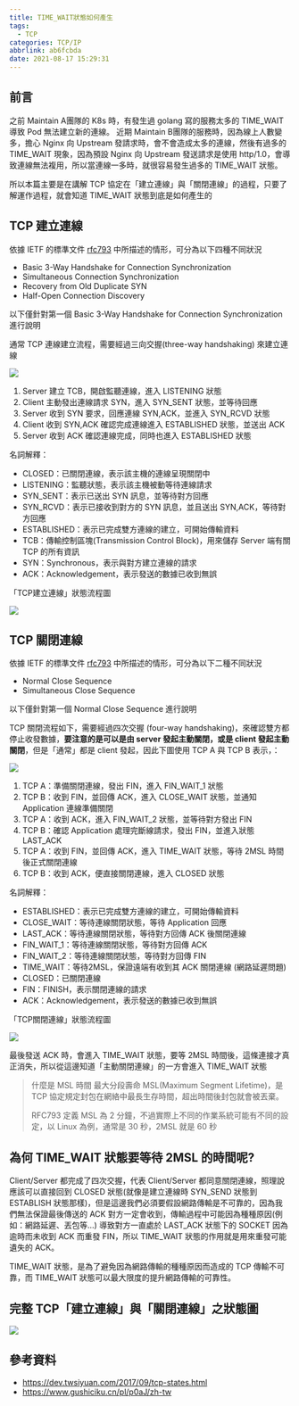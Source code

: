 ```yaml
---
title: TIME_WAIT狀態如何產生
tags:
  - TCP
categories: TCP/IP
abbrlink: ab6fcbda
date: 2021-08-17 15:29:31
---
```



## 前言

之前 Maintain A團隊的 K8s 時，有發生過 golang 寫的服務太多的 TIME_WAIT 導致 Pod 無法建立新的連線。 近期 Maintain B團隊的服務時，因為線上人數變多，擔心 Nginx 向 Upstream 發請求時，會不會造成太多的連線，然後有過多的 TIME_WAIT 現象，因為預設 Nginx 向 Upstream 發送請求是使用 http/1.0，會導致連線無法複用，所以當連線一多時，就很容易發生過多的 TIME_WAIT 狀態。

所以本篇主要是在講解 TCP 協定在「建立連線」與「關閉連線」的過程，只要了解運作過程，就會知道 TIME_WAIT 狀態到底是如何產生的

<!--more-->

## TCP 建立連線

依據 IETF 的標準文件 [rfc793](http://www.rfc-editor.org/rfc/rfc793.txt) 中所描述的情形，可分為以下四種不同狀況

- Basic 3-Way Handshake for Connection Synchronization
- Simultaneous Connection Synchronization
- Recovery from Old Duplicate SYN
- Half-Open Connection Discovery

以下僅針對第一個 Basic 3-Way Handshake for Connection Synchronization 進行說明

通常 TCP 連線建立流程，需要經過三向交握(three-way handshaking) 來建立連線

![](tcp-ip-time-wait/mk-20240119120657.png)

1. Server 建立 TCB，開啟監聽連線，進入 LISTENING 狀態
2. Client 主動發出連線請求 SYN，進入 SYN_SENT 狀態，並等待回應
3. Server 收到 SYN 要求，回應連線 SYN,ACK，並進入 SYN_RCVD 狀態
4. Client 收到 SYN,ACK 確認完成連線進入 ESTABLISHED 狀態，並送出 ACK
5. Server 收到 ACK 確認連線完成，同時也進入 ESTABLISHED 狀態

名詞解釋：
- CLOSED：已關閉連線，表示該主機的連線呈現關閉中
- LISTENING：監聽狀態，表示該主機被動等待連線請求
- SYN_SENT：表示已送出 SYN 訊息，並等待對方回應
- SYN_RCVD：表示已接收到對方的 SYN 訊息，並且送出 SYN,ACK，等待對方回應
- ESTABLISHED：表示已完成雙方連線的建立，可開始傳輸資料
- TCB：傳輸控制區塊(Transmission Control Block)，用來儲存 Server 端有關 TCP 的所有資訊
- SYN：Synchronous，表示與對方建立連線的請求
- ACK：Acknowledgement，表示發送的數據已收到無誤

「TCP建立連線」狀態流程圖

![](tcp-ip-time-wait/mk-20240119120730.png)

## TCP 關閉連線

依據 IETF 的標準文件 [rfc793](http://www.rfc-editor.org/rfc/rfc793.txt) 中所描述的情形，可分為以下二種不同狀況

- Normal Close Sequence
- Simultaneous Close Sequence

以下僅針對第一個 Normal Close Sequence 進行說明

TCP 關閉流程如下，需要經過四次交握 (four-way handshaking)，來確認雙方都停止收發數據，**要注意的是可以是由 server 發起主動關閉，或是 client 發起主動關閉**，但是「通常」都是 client 發起，因此下圖使用 TCP A 與 TCP B 表示，：

![](tcp-ip-time-wait/mk-20240119120822.png)

1. TCP A：準備關閉連線，發出 FIN，進入 FIN_WAIT_1 狀態
2. TCP B：收到 FIN，並回傳 ACK，進入 CLOSE_WAIT 狀態，並通知 Application 連線準備關閉
3. TCP A：收到 ACK，進入 FIN_WAIT_2 狀態，並等待對方發出 FIN
4. TCP B：確認 Application 處理完斷線請求，發出 FIN，並進入狀態 LAST_ACK
5. TCP A：收到 FIN，並回傳 ACK，進入 TIME_WAIT 狀態，等待 2MSL 時間後正式關閉連線
6. TCP B：收到 ACK，便直接關閉連線，進入 CLOSED 狀態

名詞解釋：
- ESTABLISHED：表示已完成雙方連線的建立，可開始傳輸資料
- CLOSE_WAIT：等待連線關閉狀態，等待 Application 回應
- LAST_ACK：等待連線關閉狀態，等待對方回傳 ACK 後關閉連線
- FIN_WAIT_1：等待連線關閉狀態，等待對方回傳 ACK
- FIN_WAIT_2：等待連線關閉狀態，等待對方回傳 FIN
- TIME_WAIT：等待2MSL，保證遠端有收到其 ACK 關閉連線 (網路延遲問題)
- CLOSED：已關閉連線
- FIN：FINISH，表示關閉連線的請求
- ACK：Acknowledgement，表示發送的數據已收到無誤

「TCP關閉連線」狀態流程圖

![](tcp-ip-time-wait/mk-20240119120856.png)

最後發送 ACK 時，會進入 TIME_WAIT 狀態，要等 2MSL 時間後，這條連接才真正消失，所以從這邊知道「主動關閉連線」的一方會進入 TIME_WAIT 狀態

> 什麼是 MSL 時間
> 最大分段壽命 MSL(Maximum Segment Lifetime)，是 TCP 協定規定封包在網絡中最長生存時間，超出時間後封包就會被丟棄。
>
> RFC793 定義 MSL 為 2 分鐘，不過實際上不同的作業系統可能有不同的設定，以 Linux 為例，通常是 30 秒，2MSL 就是 60 秒

## 為何 TIME_WAIT 狀態要等待 2MSL 的時間呢?

Client/Server 都完成了四次交握，代表 Client/Server 都同意關閉連線，照理說應該可以直接回到 CLOSED 狀態(就像是建立連線時 SYN_SEND 狀態到 ESTABLISH 狀態那樣)，但是這邊我們必須要假設網路傳輸是不可靠的，因為我們無法保證最後傳送的 ACK 對方一定會收到，傳輸過程中可能因為種種原因(例如：網路延遲、丟包等...) 導致對方一直處於 LAST_ACK 狀態下的 SOCKET 因為逾時而未收到 ACK 而重發 FIN，所以 TIME_WAIT 狀態的作用就是用來重發可能遺失的 ACK。

TIME_WAIT 狀態，是為了避免因為網路傳輸的種種原因而造成的 TCP 傳輸不可靠，而 TIME_WAIT 狀態可以最大限度的提升網路傳輸的可靠性。

## 完整 TCP「建立連線」與「關閉連線」之狀態圖

![](tcp-ip-time-wait/mk-20240119120922.png)

## 參考資料

- https://dev.twsiyuan.com/2017/09/tcp-states.html
- https://www.gushiciku.cn/pl/p0aJ/zh-tw
